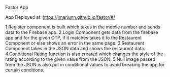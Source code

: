Fastor App

App Deployed at: https://imarjunn.github.io/fastor/#/

1.Register component is built which takes in the mobile number and sends data to the Firebase app.
2.Login Component gets data from the firebase app and for the given OTP, if it matches takes it to the Restaurent Component or else shows an error in the same page.
3.Restaurent Component takes in the JSON data and shows the restaurent data.
4.Conditional Rating function is also created which changes the style of the rating according to the given value from the JSON.
5.Null image passed from the JSON is also put in conditional values to avoid breaking the app for certain conditions.
